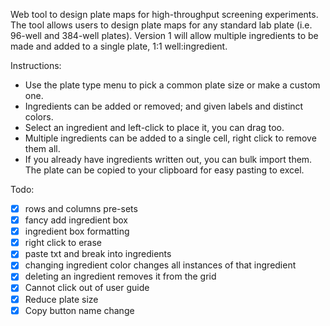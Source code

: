 Web tool to design plate maps for high-throughput screening experiments. The tool allows users to design plate maps for any standard lab plate (i.e. 96-well and 384-well plates). Version 1 will allow multiple ingredients to be made and added to a single plate, 1:1 well:ingredient.  


Instructions:
- Use the plate type menu to pick a common plate size or make a custom one.
- Ingredients can be added or removed; and given labels and distinct colors.
- Select an ingredient and left-click to place it, you can drag too.
- Multiple ingredients can be added to a single cell, right click to remove them all.
- If you already have ingredients written out, you can bulk import them.
The plate can be copied to your clipboard for easy pasting to excel.


Todo:

- [x] rows and columns pre-sets
- [x] fancy add ingredient box
- [x] ingredient box formatting
- [x] right click to erase
- [x] paste txt and break into ingredients 
- [x] changing ingredient color changes all instances of that ingredient
- [x] deleting an ingredient removes it from the grid
- [x] Cannot click out of user guide
- [x] Reduce plate size
- [x] Copy button name change